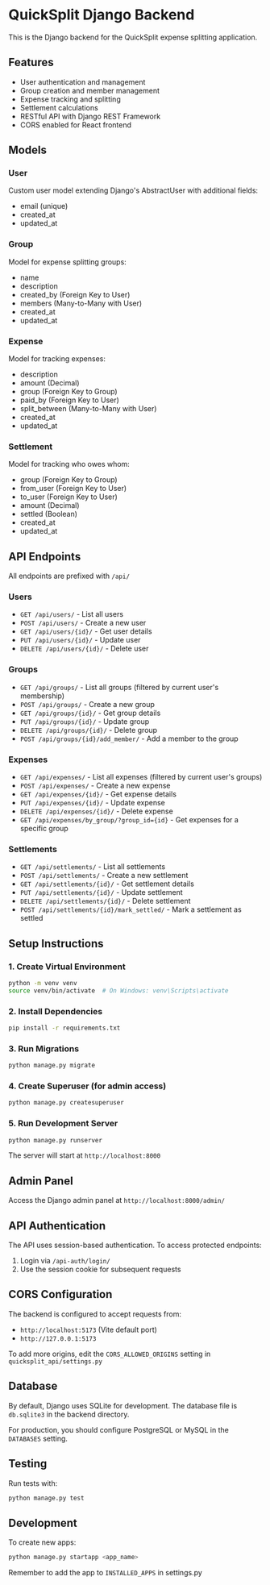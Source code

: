 # QuickSplit Django Backend

This is the Django backend for the QuickSplit expense splitting application.

## Features

- User authentication and management
- Group creation and member management
- Expense tracking and splitting
- Settlement calculations
- RESTful API with Django REST Framework
- CORS enabled for React frontend

## Models

### User
Custom user model extending Django's AbstractUser with additional fields:
- email (unique)
- created_at
- updated_at

### Group
Model for expense splitting groups:
- name
- description
- created_by (Foreign Key to User)
- members (Many-to-Many with User)
- created_at
- updated_at

### Expense
Model for tracking expenses:
- description
- amount (Decimal)
- group (Foreign Key to Group)
- paid_by (Foreign Key to User)
- split_between (Many-to-Many with User)
- created_at
- updated_at

### Settlement
Model for tracking who owes whom:
- group (Foreign Key to Group)
- from_user (Foreign Key to User)
- to_user (Foreign Key to User)
- amount (Decimal)
- settled (Boolean)
- created_at
- updated_at

## API Endpoints

All endpoints are prefixed with `/api/`

### Users
- `GET /api/users/` - List all users
- `POST /api/users/` - Create a new user
- `GET /api/users/{id}/` - Get user details
- `PUT /api/users/{id}/` - Update user
- `DELETE /api/users/{id}/` - Delete user

### Groups
- `GET /api/groups/` - List all groups (filtered by current user's membership)
- `POST /api/groups/` - Create a new group
- `GET /api/groups/{id}/` - Get group details
- `PUT /api/groups/{id}/` - Update group
- `DELETE /api/groups/{id}/` - Delete group
- `POST /api/groups/{id}/add_member/` - Add a member to the group

### Expenses
- `GET /api/expenses/` - List all expenses (filtered by current user's groups)
- `POST /api/expenses/` - Create a new expense
- `GET /api/expenses/{id}/` - Get expense details
- `PUT /api/expenses/{id}/` - Update expense
- `DELETE /api/expenses/{id}/` - Delete expense
- `GET /api/expenses/by_group/?group_id={id}` - Get expenses for a specific group

### Settlements
- `GET /api/settlements/` - List all settlements
- `POST /api/settlements/` - Create a new settlement
- `GET /api/settlements/{id}/` - Get settlement details
- `PUT /api/settlements/{id}/` - Update settlement
- `DELETE /api/settlements/{id}/` - Delete settlement
- `POST /api/settlements/{id}/mark_settled/` - Mark a settlement as settled

## Setup Instructions

### 1. Create Virtual Environment

```bash
python -m venv venv
source venv/bin/activate  # On Windows: venv\Scripts\activate
```

### 2. Install Dependencies

```bash
pip install -r requirements.txt
```

### 3. Run Migrations

```bash
python manage.py migrate
```

### 4. Create Superuser (for admin access)

```bash
python manage.py createsuperuser
```

### 5. Run Development Server

```bash
python manage.py runserver
```

The server will start at `http://localhost:8000`

## Admin Panel

Access the Django admin panel at `http://localhost:8000/admin/`

## API Authentication

The API uses session-based authentication. To access protected endpoints:

1. Login via `/api-auth/login/`
2. Use the session cookie for subsequent requests

## CORS Configuration

The backend is configured to accept requests from:
- `http://localhost:5173` (Vite default port)
- `http://127.0.0.1:5173`

To add more origins, edit the `CORS_ALLOWED_ORIGINS` setting in `quicksplit_api/settings.py`

## Database

By default, Django uses SQLite for development. The database file is `db.sqlite3` in the backend directory.

For production, you should configure PostgreSQL or MySQL in the `DATABASES` setting.

## Testing

Run tests with:

```bash
python manage.py test
```

## Development

To create new apps:

```bash
python manage.py startapp <app_name>
```

Remember to add the app to `INSTALLED_APPS` in settings.py
